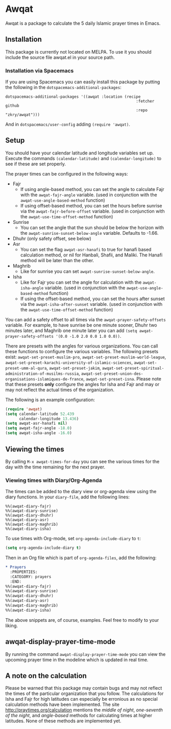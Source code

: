 # Awqat

Awqat is a package to calculate the 5 daily Islamic prayer times in Emacs.

## Installation

This package is currently not located on MELPA. To use it you should include the source file awqat.el in your source path.

### Installation via Spacemacs

If you are using Spacemacs you can easily install this package by putting the following in the `dotspacemacs-additional-packages`:

```
dotspacemacs-additional-packages '((awqat :location (recipe
                                                         :fetcher github
                                                         :repo "zkry/awqat")))
```

And in `dotspacemacs/user-config` adding `(require 'awqat)`.

## Setup

You should have your calendar latitude and longitude variables set up. Execute the commands `(calendar-latitude)` and `(calendar-longitude)` to see if these are set properly.

The prayer times can be configured in the following ways:
- Fajr
  - If using angle-based method, you can set the angle to calculate Fajr with the `awqat-fajr-angle` variable. (used in conjunction with the `awqat-use-angle-based-method` function)
  - If using offset-based method, you can set the hours before sunrise via the `awqat-fajr-before-offset` variable. (used in conjunction with the `awqat-use-time-offset-method` function)
- Sunrise
  - You can set the angle that the sun should be below the horizon with the `awqat-sunrise-sunset-below-angle` variable. Defaults to -1.66.
- Dhuhr (only safety offset, see below)
- Asr
  - You can set the flag `awqat-asr-hanafi` to true for hanafi based calculation method, or nil for Hanbali, Shafii, and Maliki. The Hanafi method will be later than the other.
- Maghrib
  - Like for sunrise you can set `awqat-sunrise-sunset-below-angle`.
- Isha
  - Like for Fajr you can set the angle for calculation with the `awqat-isha-angle` variable. (used in conjunction with the `awqat-use-angle-based-method` function)
  - If using the offset-based method, you can set the hours after sunset via the `awqat-isha-after-sunset` variable. (used in conjunction with the `awqat-use-time-offset-method` function)

You can add a safety offset to all times via the `awqat-prayer-safety-offsets` variable. For example, to have sunrise be one minute sooner, Dhuhr two minutes later, and Maghrib one minute later you can add `(setq awqat-prayer-safety-offsets '(0.0 -1.0 2.0 0.0 1.0 0.0))`.

There are presets with the angles for various organizations. You can call these functions to configure the various variables. The following presets exist: `awqat-set-preset-muslim-pro`, `awqat-set-preset-muslim-world-league`, `awqat-set-preset-karachi-university-of-islamic-sciences`, `awqat-set-preset-umm-al-qura`, `awqat-set-preset-jakim`, `awqat-set-preset-spiritual-administration-of-musilms-russia`, `awqat-set-preset-union-des-organisations-islamiques-de-france`, `awqat-set-preset-isna`. Please note that these presets **only** configure the angles for Isha and Fajr and may or may not reflect the actual times of the organization.

The following is an example configuration:
```lisp
(require 'awqat)
(setq calendar-latitude 52.439
      calendar-longitude 13.436)
(setq awqat-asr-hanafi nil)
(setq awqat-fajr-angle -18.0)
(setq awqat-isha-angle -16.0)
```

## Viewing the times

By calling `M-x awqat-times-for-day` you can see the various times for the day with the time remaining for the next prayer.

### Viewing times with Diary/Org-Agenda

The times can be added to the diary view or org-agenda view using the diary
functions.  In your `diary-file`, add the following lines:

```
%%(awqat-diary-fajr)
%%(awqat-diary-sunrise)
%%(awqat-diary-dhuhr)
%%(awqat-diary-asr)
%%(awqat-diary-maghrib)
%%(awqat-diary-isha)
```

To use times with Org-mode, set `org-agenda-include-diary` to `t`:

```lisp
(setq org-agenda-include-diary t)
```

Then in an Org file which is part of `org-agenda-files`, add the following:

```org
* Prayers
  :PROPERTIES:
  :CATEGORY: prayers
  :END:
%%(awqat-diary-fajr)
%%(awqat-diary-sunrise)
%%(awqat-diary-dhuhr)
%%(awqat-diary-asr)
%%(awqat-diary-maghrib)
%%(awqat-diary-isha)
```

The above snippets are, of course, examples.  Feel free to modify to your
liking.

## awqat-display-prayer-time-mode

By running the command `awqat-display-prayer-time-mode` you can view
the upcoming prayer time in the modeline which is updated in real time.

## A note on the calculation

Please be warned that this package may contain bugs and may not reflect the times of the particular organization that you follow. The calculations for Isha and Fajr for high latitudes can especially be erronious as no special calculation methods have been implemented. The site http://praytimes.org/calculation mentions the *middle of night*, *one-seventh of the night*, and *angle-based* methods for calculating times at higher latitudes. None of these methods are implemented yet.

